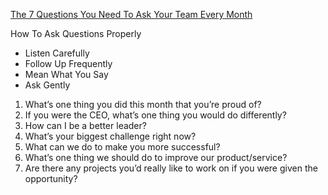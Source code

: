 [The 7 Questions You Need To Ask Your Team Every Month](https://officevibe.com/blog/questions-to-ask-your-team-every-month)

How To Ask Questions Properly

- Listen Carefully
- Follow Up Frequently
- Mean What You Say
- Ask Gently

1. What’s one thing you did this month that you’re proud of?
2. If you were the CEO, what’s one thing you would do differently?
3. How can I be a better leader?
4. What’s your biggest challenge right now?
5. What can we do to make you more successful?
6. What’s one thing we should do to improve our product/service?
7. Are there any projects you’d really like to work on if you were given the opportunity?
